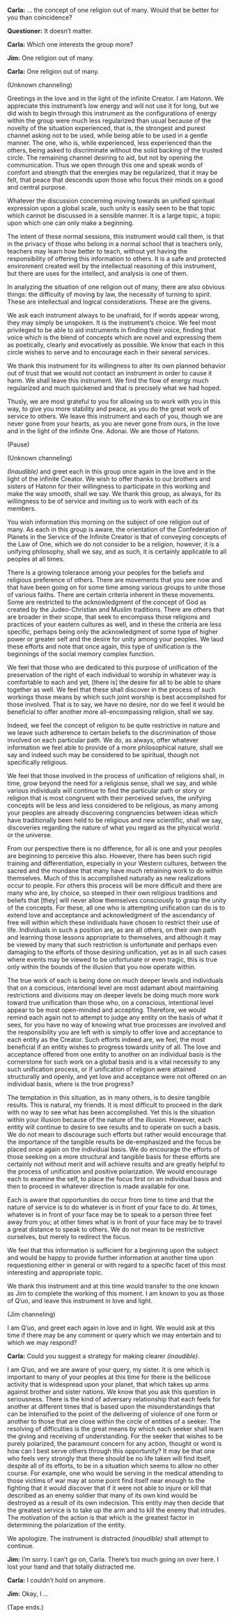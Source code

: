 <p><strong>Carla:</strong> … the concept of one religion out of many. Would that be better for you than coincidence?</p>
<p><strong>Questioner:</strong> It doesn’t matter.</p>
<p><strong>Carla:</strong> Which one interests the group more?</p>
<p><strong>Jim:</strong> One religion out of many.</p>
<p><strong>Carla:</strong> One religion out of many.</p>
<p class="channel-type">(Unknown channeling)</p>
<p>Greetings in the love and in the light of the infinite Creator. I am Hatonn. We appreciate this instrument’s low energy and will not use it for long, but we did wish to begin through this instrument as the configurations of energy within the group were much less regularized than usual because of the novelty of the situation experienced, that is, the strongest and purest channel asking not to be used, while being able to be used in a gentle manner. The one, who is, while experienced, less experienced than the others, being asked to discriminate without the solid backing of the trusted circle. The remaining channel desiring to aid, but not by opening the communication. Thus we open through this one and speak words of comfort and strength that the energies may be regularized, that it may be felt, that peace that descends upon those who focus their minds on a good and central purpose.</p>
<p>Whatever the discussion concerning moving towards an unified spiritual expression upon a global scale, such unity is easily seen to be that topic which cannot be discussed in a sensible manner. It is a large topic, a topic upon which one can only make a beginning.</p>
<p>The intent of these normal sessions, this instrument would call them, is that in the privacy of those who belong in a normal school that is teachers only, teachers may learn how better to teach, without yet having the responsibility of offering this information to others. It is a safe and protected environment created well by the intellectual reasoning of this instrument, but there are uses for the intellect, and analysis is one of them.</p>
<p>In analyzing the situation of one religion out of many, there are also obvious things: the difficulty of moving by law, the necessity of turning to spirit. These are intellectual and logical considerations. These are the givens.</p>
<p>We ask each instrument always to be unafraid, for if words appear wrong, they may simply be unspoken. It is the instrument’s choice. We feel most privileged to be able to aid instruments in finding their voice, finding that voice which is the blend of concepts which are novel and expressing them as poetically, clearly and evocatively as possible. We know that each in this circle wishes to serve and to encourage each in their several services.</p>
<p>We thank this instrument for its willingness to alter its own planned behavior out of trust that we would not contact an instrument in order to cause it harm. We shall leave this instrument. We find the flow of energy much regularized and much quickened and that is precisely what we had hoped.</p>
<p>Thusly, we are most grateful to you for allowing us to work with you in this way, to give you more stability and peace, as you do the great work of service to others. We leave this instrument and each of you, though we are never gone from your hearts, as you are never gone from ours, in the love and in the light of the infinite One. Adonai. We are those of Hatonn.</p>
<p class="comment">(Pause)</p>
<p class="channel-type">(Unknown channeling)</p>
<p><em>(Inaudible)</em> and greet each in this group once again in the love and in the light of the infinite Creator. We wish to offer thanks to our brothers and sisters of Hatonn for their willingness to participate in this working and make the way smooth, shall we say. We thank this group, as always, for its willingness to be of service and inviting us to work with each of its members.</p>
<p>You wish information this morning on the subject of one religion out of many. As each in this group is aware, the orientation of the Confederation of Planets in the Service of the Infinite Creator is that of conveying concepts of the Law of One, which we do not consider to be a religion, however, it is a unifying philosophy, shall we say, and as such, it is certainly applicable to all peoples at all times.</p>
<p>There is a growing tolerance among your peoples for the beliefs and religious preference of others. There are movements that you see now and that have been going on for some time among various groups to unite those of various faiths. There are certain criteria inherent in these movements. Some are restricted to the acknowledgment of the concept of God as created by the Judeo-Christian and Muslim traditions. There are others that are broader in their scope, that seek to encompass those religions and practices of your eastern cultures as well, and in these the criteria are less specific, perhaps being only the acknowledgment of some type of higher power or greater self and the desire for unity among your peoples. We laud these efforts and note that once again, this type of unification is the beginnings of the social memory complex function.</p>
<p>We feel that those who are dedicated to this purpose of unification of the preservation of the right of each individual to worship in whatever way is comfortable to each and yet, [there is] the desire for all to be able to share together as well. We feel that these shall discover in the process of such workings those means by which such joint worship is best accomplished for those involved. That is to say, we have no desire, nor do we feel it would be beneficial to offer another more all-encompassing religion, shall we say.</p>
<p>Indeed, we feel the concept of religion to be quite restrictive in nature and we leave such adherence to certain beliefs to the discrimination of those involved on each particular path. We do, as always, offer whatever information we feel able to provide of a more philosophical nature, shall we say and indeed such may be considered to be spiritual, though not specifically religious.</p>
<p>We feel that those involved in the process of unification of religions shall, in time, grow beyond the need for a religious sense, shall we say, and while various individuals will continue to find the particular path or story or religion that is most congruent with their perceived selves, the unifying concepts will be less and less considered to be religious, as many among your peoples are already discovering congruencies between ideas which have traditionally been held to be religious and new scientific, shall we say, discoveries regarding the nature of what you regard as the physical world or the universe.</p>
<p>From our perspective there is no difference, for all is one and your peoples are beginning to perceive this also. However, there has been such rigid training and differentiation, especially in your Western cultures, between the sacred and the mundane that many have much retraining work to do within themselves. Much of this is accomplished naturally as new realizations occur to people. For others this process will be more difficult and there are many who are, by choice, so steeped in their own religious traditions and beliefs that [they] will never allow themselves consciously to grasp the unity of the concepts. For these, all one who is attempting unification can do is to extend love and acceptance and acknowledgment of the ascendancy of free will within which these individuals have chosen to restrict their use of life. Individuals in such a position are, as are all others, on their own path and learning those lessons appropriate to themselves, and although it may be viewed by many that such restriction is unfortunate and perhaps even damaging to the efforts of those desiring unification, yet as in all such cases where events may be viewed to be unfortunate or even tragic, this is true only within the bounds of the illusion that you now operate within.</p>
<p>The true work of each is being done on much deeper levels and individuals that on a conscious, intentional level are most adamant about maintaining restrictions and divisions may on deeper levels be doing much more work toward true unification than those who, on a conscious, intentional level appear to be most open-minded and accepting. Therefore, we would remind each again not to attempt to judge any entity on the basis of what it sees, for you have no way of knowing what true processes are involved and the responsibility you are left with is simply to offer love and acceptance to each entity as the Creator. Such efforts indeed are, we feel, the most beneficial if an entity wishes to progress towards unity of all. The love and acceptance offered from one entity to another on an individual basis is the cornerstone for such work on a global basis and is a vital necessity to any such unification process, or if unification of religion were attained structurally and openly, and yet love and acceptance were not offered on an individual basis, where is the true progress?</p>
<p>The temptation in this situation, as in many others, is to desire tangible results. This is natural, my friends. It is most difficult to proceed in the dark with no way to see what has been accomplished. Yet this is the situation within your illusion because of the nature of the illusion. However, each entity will continue to desire to see results and to operate on such a basis. We do not mean to discourage such efforts but rather would encourage that the importance of the tangible results be de-emphasized and the focus be placed once again on the individual basis. We do encourage the efforts of those seeking on a more structural and tangible basis for these efforts are certainly not without merit and will achieve results and are greatly helpful to the process of unification and positive polarization. We would encourage each to examine the self, to place the focus first on an individual basis and then to proceed in whatever direction is made available for one.</p>
<p>Each is aware that opportunities do occur from time to time and that the nature of service is to do whatever is in front of your face to do. At times, whatever is in front of your face may be to speak to a person three feet away from you; at other times what is in front of your face may be to travel a great distance to speak to others. We do not mean to be restrictive ourselves, but merely to redirect the focus.</p>
<p>We feel that this information is sufficient for a beginning upon the subject and would be happy to provide further information at another time upon requestioning either in general or with regard to a specific facet of this most interesting and appropriate topic.</p>
<p>We thank this instrument and at this time would transfer to the one known as Jim to complete the working of this moment. I am known to you as those of Q’uo, and leave this instrument in love and light.</p>
<p class="channel-type">(Jim channeling)</p>
<p>I am Q’uo, and greet each again in love and in light. We would ask at this time if there may be any comment or query which we may entertain and to which we may respond?</p>
<p><strong>Carla:</strong> Could you suggest a strategy for making clearer <em>(inaudible)</em>.</p>
<p>I am Q’uo, and we are aware of your query, my sister. It is one which is important to many of your peoples at this time for there is the bellicose activity that is widespread upon your planet, that which takes up arms against brother and sister nations. We know that you ask this question in seriousness. There is the kind of adversary relationship that each feels for another at different times that is based upon the misunderstandings that can be intensified to the point of the delivering of violence of one form or another to those that are close within the circle of entities of a seeker. The resolving of difficulties is the great means by which each seeker shall learn the giving and receiving of understanding. For the seeker that wishes to be purely polarized, the paramount concern for any action, thought or word is how can I best serve others through this opportunity? It may be that one who feels very strongly that there should be no life taken will find itself, despite all of its efforts, to be in a situation which seems to allow no other course. For example, one who would be serving in the medical attending to those victims of war may at some point find itself near enough to the fighting that it would discover that if it were not able to injure or kill that described as an enemy soldier that many of its own kind would be destroyed as a result of its own indecision. This entity may then decide that the greatest service is to take up the arm and to kill the enemy that intrudes. The motivation of the action is that which is the greatest factor in determining the polarization of the entity.</p>
<p>We apologize. The instrument is distracted <em>(inaudible)</em> shall attempt to continue.</p>
<p><strong>Jim:</strong> I’m sorry. I can’t go on, Carla. There’s too much going on over here. I lost your hand and that totally distracted me.</p>
<p><strong>Carla:</strong> I couldn’t hold on anymore.</p>
<p><strong>Jim:</strong> Okay, I …</p>
<p class="comment">(Tape ends.)</p>